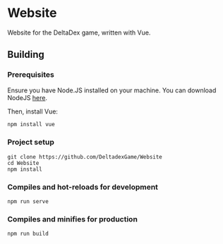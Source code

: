 # Website

Website for the DeltaDex game, written with Vue.

## Building 

### Prerequisites
Ensure you have Node.JS installed on your machine. You can download NodeJS [here](https://nodejs.org/en/download/).

Then, install Vue:
```bash
npm install vue
```

### Project setup
```
git clone https://github.com/DeltadexGame/Website
cd Website
npm install
```

### Compiles and hot-reloads for development
```
npm run serve
```

### Compiles and minifies for production
```
npm run build
```